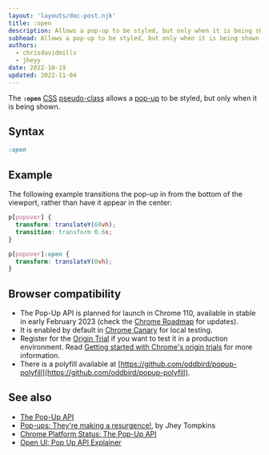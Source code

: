 ```yaml
---
layout: 'layouts/doc-post.njk'
title: :open
description: Allows a pop-up to be styled, but only when it is being shown.
subhead: Allows a pop-up to be styled, but only when it is being shown.
authors:
  - chrisdavidmills
  - jheyy
date: 2022-10-19
updated: 2022-11-04
---
```


The **`:open`** [CSS](https://developer.mozilla.org/docs/Web/CSS) [pseudo-class](https://developer.mozilla.org/docs/Web/CSS/Pseudo-classes) allows a [pop-up](/docs/web-platform/pop-up-api/) to be styled, but only when it is being shown.

## Syntax

```css
:open
```

## Example

The following example transitions the pop-up in from the bottom of the viewport, rather than have it appear in the center:

```css
p[popover] {
  transform: translateY(60vh);
  transition: transform 0.6s;
}

p[popover]:open {
  transform: translateY(0vh);
}
```

## Browser compatibility

* The Pop-Up API is planned for launch in Chrome 110, available in stable in early February 2023 (check the [Chrome Roadmap](https://chromestatus.com/roadmap) for updates).
* It is enabled by default in [Chrome Canary](https://www.google.com/chrome/canary/) for local testing.  
* Register for the [Origin Trial](/origintrials/#/view_trial/4500221927649968129) if you want to test it in a production environment. Read [Getting started with Chrome's origin trials](/docs/web-platform/origin-trials/) for more information.
* There is a polyfill available at [https://github.com/oddbird/popup-polyfill](https://github.com/oddbird/popup-polyfill).

## See also

* [The Pop-Up API](/docs/web-platform/pop-up-api/)
* [Pop-ups: They're making a resurgence!](/blog/pop-ups-theyre-making-a-resurgence/), by Jhey Tompkins
* [Chrome Platform Status: The Pop-Up API](https://chromestatus.com/feature/5463833265045504) 
* [Open UI: Pop Up API Explainer](https://open-ui.org/components/popup.research.explainer)